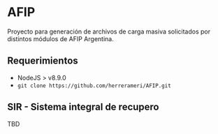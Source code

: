 # AFIP
Proyecto para generación de archivos de carga masiva solicitados por distintos módulos de AFIP Argentina.

## Requerimientos
- NodeJS > v8.9.0
- `git clone https://github.com/herrerameri/AFIP.git`

## SIR - Sistema integral de recupero
TBD
